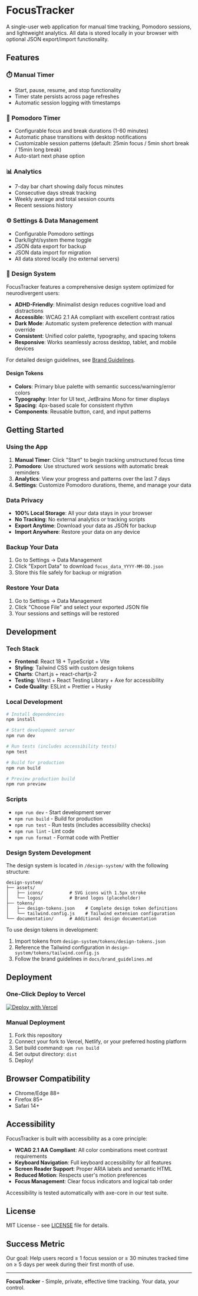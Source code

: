 # FocusTracker

A single-user web application for manual time tracking, Pomodoro sessions, and lightweight analytics. All data is stored locally in your browser with optional JSON export/import functionality.

## Features

### ⏱️ Manual Timer

- Start, pause, resume, and stop functionality
- Timer state persists across page refreshes
- Automatic session logging with timestamps

### 🍅 Pomodoro Timer

- Configurable focus and break durations (1-60 minutes)
- Automatic phase transitions with desktop notifications
- Customizable session patterns (default: 25min focus / 5min short break / 15min long break)
- Auto-start next phase option

### 📊 Analytics

- 7-day bar chart showing daily focus minutes
- Consecutive days streak tracking
- Weekly average and total session counts
- Recent sessions history

### ⚙️ Settings & Data Management

- Configurable Pomodoro settings
- Dark/light/system theme toggle
- JSON data export for backup
- JSON data import for migration
- All data stored locally (no external servers)

### 🎨 Design System

FocusTracker features a comprehensive design system optimized for neurodivergent users:

- **ADHD-Friendly**: Minimalist design reduces cognitive load and distractions
- **Accessible**: WCAG 2.1 AA compliant with excellent contrast ratios
- **Dark Mode**: Automatic system preference detection with manual override
- **Consistent**: Unified color palette, typography, and spacing tokens
- **Responsive**: Works seamlessly across desktop, tablet, and mobile devices

For detailed design guidelines, see [Brand Guidelines](docs/brand_guidelines.md).

#### Design Tokens

- **Colors**: Primary blue palette with semantic success/warning/error colors
- **Typography**: Inter for UI text, JetBrains Mono for timer displays
- **Spacing**: 4px-based scale for consistent rhythm
- **Components**: Reusable button, card, and input patterns

## Getting Started

### Using the App

1. **Manual Timer**: Click "Start" to begin tracking unstructured focus time
2. **Pomodoro**: Use structured work sessions with automatic break reminders
3. **Analytics**: View your progress and patterns over the last 7 days
4. **Settings**: Customize Pomodoro durations, theme, and manage your data

### Data Privacy

- **100% Local Storage**: All your data stays in your browser
- **No Tracking**: No external analytics or tracking scripts
- **Export Anytime**: Download your data as JSON for backup
- **Import Anywhere**: Restore your data on any device

### Backup Your Data

1. Go to Settings → Data Management
2. Click "Export Data" to download `focus_data_YYYY-MM-DD.json`
3. Store this file safely for backup or migration

### Restore Your Data

1. Go to Settings → Data Management
2. Click "Choose File" and select your exported JSON file
3. Your sessions and settings will be restored

## Development

### Tech Stack

- **Frontend**: React 18 + TypeScript + Vite
- **Styling**: Tailwind CSS with custom design tokens
- **Charts**: Chart.js + react-chartjs-2
- **Testing**: Vitest + React Testing Library + Axe for accessibility
- **Code Quality**: ESLint + Prettier + Husky

### Local Development

```bash
# Install dependencies
npm install

# Start development server
npm run dev

# Run tests (includes accessibility tests)
npm test

# Build for production
npm run build

# Preview production build
npm run preview
```

### Scripts

- `npm run dev` - Start development server
- `npm run build` - Build for production
- `npm run test` - Run tests (includes accessibility checks)
- `npm run lint` - Lint code
- `npm run format` - Format code with Prettier

### Design System Development

The design system is located in `/design-system/` with the following structure:

```
design-system/
├── assets/
│   ├── icons/          # SVG icons with 1.5px stroke
│   └── logos/          # Brand logos (placeholder)
├── tokens/
│   ├── design-tokens.json    # Complete design token definitions
│   └── tailwind.config.js    # Tailwind extension configuration
└── documentation/      # Additional design documentation
```

To use design tokens in development:

1. Import tokens from `design-system/tokens/design-tokens.json`
2. Reference the Tailwind configuration in `design-system/tokens/tailwind.config.js`
3. Follow the brand guidelines in `docs/brand_guidelines.md`

## Deployment

### One-Click Deploy to Vercel

[![Deploy with Vercel](https://vercel.com/button)](https://vercel.com/new/clone?repository-url=https://github.com/thomasbruketta/focus-tracker)

### Manual Deployment

1. Fork this repository
2. Connect your fork to Vercel, Netlify, or your preferred hosting platform
3. Set build command: `npm run build`
4. Set output directory: `dist`
5. Deploy!

## Browser Compatibility

- Chrome/Edge 88+
- Firefox 85+
- Safari 14+

## Accessibility

FocusTracker is built with accessibility as a core principle:

- **WCAG 2.1 AA Compliant**: All color combinations meet contrast requirements
- **Keyboard Navigation**: Full keyboard accessibility for all features
- **Screen Reader Support**: Proper ARIA labels and semantic HTML
- **Reduced Motion**: Respects user's motion preferences
- **Focus Management**: Clear focus indicators and logical tab order

Accessibility is tested automatically with axe-core in our test suite.

## License

MIT License - see [LICENSE](LICENSE) file for details.

## Success Metric

Our goal: Help users record ≥ 1 focus session or ≥ 30 minutes tracked time on ≥ 5 days per week during their first month of use.

---

**FocusTracker** - Simple, private, effective time tracking. Your data, your control.
